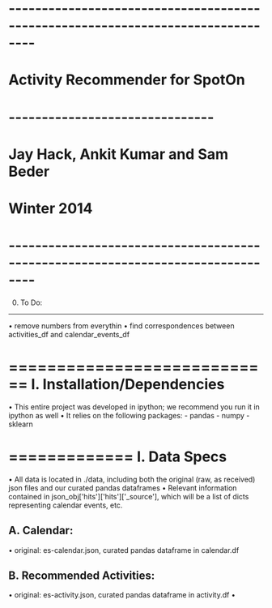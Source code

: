 # -------------------------------------------------------------------------------- #
# Activity Recommender for SpotOn
# -------------------------------
# Jay Hack, Ankit Kumar and Sam Beder
# Winter 2014
# -------------------------------------------------------------------------------- #

0. To Do:
---------
• remove numbers from everythin
• find correspondences between activities_df and calendar_events_df



============================
I. Installation/Dependencies
============================
• This entire project was developed in ipython; we recommend you run it in ipython as well
• It relies on the following packages:
	- pandas
	- numpy
	- sklearn


=============
I. Data Specs
=============
• All data is located in ./data, including both the original (raw, as received) json files and our curated
pandas dataframes
• Relevant information contained in json_obj['hits']['hits']['_source'], which will be a list of dicts representing calendar events, etc.

A. Calendar:
------------
• original: es-calendar.json, curated pandas dataframe in calendar.df


B. Recommended Activities:
--------------------------
• original: es-activity.json, curated pandas dataframe in activity.df
• 
